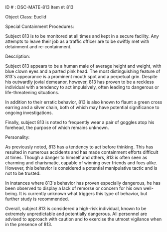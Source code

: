 ID # : DSC-MATE-813
Item #: 813

Object Class: Euclid

Special Containment Procedures:

Subject 813 is to be monitored at all times and kept in a secure facility. Any attempts to leave their job as a traffic officer are to be swiftly met with detainment and re-containment.

Description:

Subject 813 appears to be a human male of average height and weight, with blue clown eyes and a parted pink head. The most distinguishing feature of 813's appearance is a prominent mouth spot and a perpetual grin. Despite his outwardly jovial demeanor, however, 813 has proven to be a reckless individual with a tendency to act impulsively, often leading to dangerous or life-threatening situations. 

In addition to their erratic behavior, 813 is also known to flaunt a green cross earring and a silver chain, both of which may have potential significance to ongoing investigations. 

Finally, subject 813 is noted to frequently wear a pair of goggles atop his forehead, the purpose of which remains unknown.

Personality:

As previously noted, 813 has a tendency to act before thinking. This has resulted in numerous accidents and has made containment efforts difficult at times. Though a danger to himself and others, 813 is often seen as charming and charismatic, capable of winning over friends and foes alike. However, this behavior is considered a potential manipulative tactic and is not to be trusted.

In instances where 813's behavior has proven especially dangerous, he has been observed to display a lack of remorse or concern for his own well-being. It is currently unknown what triggers this type of behavior, but further study is recommended. 

Overall, subject 813 is considered a high-risk individual, known to be extremely unpredictable and potentially dangerous. All personnel are advised to approach with caution and to exercise the utmost vigilance when in the presence of 813.